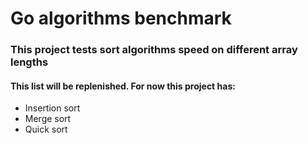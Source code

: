 <h1>Go algorithms benchmark</h1>

<h3>This project tests sort algorithms speed on different array lengths</h3>

<h4>This list will be replenished. For now this project has:</h2>
<ul>
    <li>Insertion sort</li>
    <li>Merge sort</li>
    <li>Quick sort</li>
</ul>
